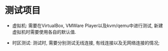 
# 测试项目

* 虚拟机: 需要在VirtualBox, VMWare Player以及kvm/qemu中进行测试, 新建虚拟机时需要使用各自的默认值.

* 时区测试: 测试时, 需要分别测试无线连接, 有线连接以及无网络连接的情况; 
